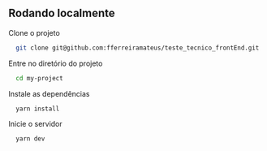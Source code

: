 





## Rodando localmente

Clone o projeto

```bash
  git clone git@github.com:fferreiramateus/teste_tecnico_frontEnd.git
```

Entre no diretório do projeto

```bash
  cd my-project
```

Instale as dependências

```bash
  yarn install
```

Inicie o servidor

```bash
  yarn dev
```


